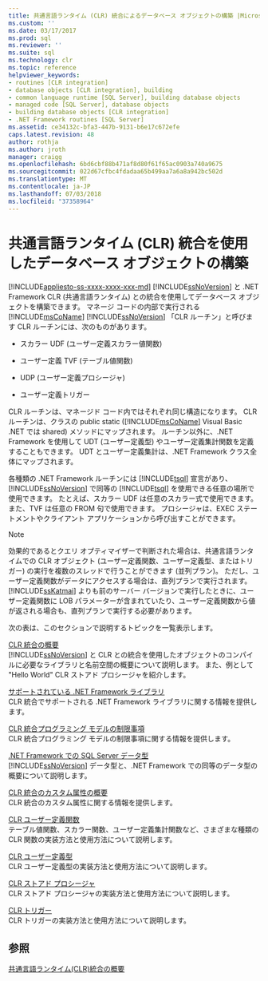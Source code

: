 ```yaml
---
title: 共通言語ランタイム (CLR) 統合によるデータベース オブジェクトの構築 |Microsoft Docs
ms.custom: ''
ms.date: 03/17/2017
ms.prod: sql
ms.reviewer: ''
ms.suite: sql
ms.technology: clr
ms.topic: reference
helpviewer_keywords:
- routines [CLR integration]
- database objects [CLR integration], building
- common language runtime [SQL Server], building database objects
- managed code [SQL Server], database objects
- building database objects [CLR integration]
- .NET Framework routines [SQL Server]
ms.assetid: ce34132c-bfa3-447b-9131-b6e17c672efe
caps.latest.revision: 48
author: rothja
ms.author: jroth
manager: craigg
ms.openlocfilehash: 6bd6cbf88b471af8d80f61f65ac0903a740a9675
ms.sourcegitcommit: 022d67cfbc4fdadaa65b499aa7a6a8a942bc502d
ms.translationtype: MT
ms.contentlocale: ja-JP
ms.lasthandoff: 07/03/2018
ms.locfileid: "37358964"
---
```

# <a name="building-database-objects-with-common-language-runtime-clr-integration"></a>共通言語ランタイム (CLR) 統合を使用したデータベース オブジェクトの構築
[!INCLUDE[appliesto-ss-xxxx-xxxx-xxx-md](../../../includes/appliesto-ss-xxxx-xxxx-xxx-md.md)]
  [!INCLUDE[ssNoVersion](../../../includes/ssnoversion-md.md)] と .NET Framework CLR (共通言語ランタイム) との統合を使用してデータベース オブジェクトを構築できます。 マネージ コードの内部で実行される[!INCLUDE[msCoName](../../../includes/msconame-md.md)] [!INCLUDE[ssNoVersion](../../../includes/ssnoversion-md.md)] 「CLR ルーチン」と呼びます CLR ルーチンには、次のものがあります。  
  
-   スカラー UDF (ユーザー定義スカラー値関数)  
  
-   ユーザー定義 TVF (テーブル値関数)  
  
-   UDP (ユーザー定義プロシージャ)  
  
-   ユーザー定義トリガー  
  
 CLR ルーチンは、マネージド コード内ではそれぞれ同じ構造になります。 CLR ルーチンは、クラスの public static ([!INCLUDE[msCoName](../../../includes/msconame-md.md)] Visual Basic .NET では shared) メソッドにマップされます。 ルーチン以外に、.NET Framework を使用して UDT (ユーザー定義型) やユーザー定義集計関数を定義することもできます。 UDT とユーザー定義集計は、.NET Framework クラス全体にマップされます。  
  
 各種類の .NET Framework ルーチンには [!INCLUDE[tsql](../../../includes/tsql-md.md)] 宣言があり、[!INCLUDE[ssNoVersion](../../../includes/ssnoversion-md.md)] で同等の [!INCLUDE[tsql](../../../includes/tsql-md.md)] を使用できる任意の場所で使用できます。 たとえば、スカラー UDF は任意のスカラー式で使用できます。 また、TVF は任意の FROM 句で使用できます。 プロシージャは、EXEC ステートメントやクライアント アプリケーションから呼び出すことができます。  
  
> [!NOTE]  
>  効果的であるとクエリ オプティマイザーで判断された場合は、共通言語ランタイムでの CLR オブジェクト (ユーザー定義関数、ユーザー定義型、またはトリガー) の実行を複数のスレッドで行うことができます (並列プラン)。 ただし、ユーザー定義関数がデータにアクセスする場合は、直列プランで実行されます。 [!INCLUDE[ssKatmai](../../../includes/sskatmai-md.md)] よりも前のサーバー バージョンで実行したときに、ユーザー定義関数に LOB パラメーターが含まれていたり、ユーザー定義関数から値が返される場合も、直列プランで実行する必要があります。  
  
 次の表は、このセクションで説明するトピックを一覧表示します。  
  
 [CLR 統合の概要](../../../relational-databases/clr-integration/database-objects/getting-started-with-clr-integration.md)  
 [!INCLUDE[ssNoVersion](../../../includes/ssnoversion-md.md)] と CLR との統合を使用したオブジェクトのコンパイルに必要なライブラリと名前空間の概要について説明します。 また、例として "Hello World" CLR ストアド プロシージャを紹介します。  
  
 [サポートされている .NET Framework ライブラリ](../../../relational-databases/clr-integration/database-objects/supported-net-framework-libraries.md)  
 CLR 統合でサポートされる .NET Framework ライブラリに関する情報を提供します。  
  
 [CLR 統合プログラミング モデルの制限事項](../../../relational-databases/clr-integration/database-objects/clr-integration-programming-model-restrictions.md)  
 CLR 統合プログラミング モデルの制限事項に関する情報を提供します。  
  
 [.NET Framework での SQL Server データ型](../../../relational-databases/clr-integration-database-objects-types-net-framework/sql-server-data-types-in-the-net-framework.md)  
 [!INCLUDE[ssNoVersion](../../../includes/ssnoversion-md.md)] データ型と、.NET Framework での同等のデータ型の概要について説明します。  
  
 [CLR 統合のカスタム属性の概要](http://msdn.microsoft.com/library/ecf5c097-0972-48e2-a9c0-b695b7dd2820)  
 CLR 統合のカスタム属性に関する情報を提供します。  
  
 [CLR ユーザー定義関数](../../../relational-databases/clr-integration-database-objects-user-defined-functions/clr-user-defined-functions.md)  
 テーブル値関数、スカラー関数、ユーザー定義集計関数など、さまざまな種類の CLR 関数の実装方法と使用方法について説明します。  
  
 [CLR ユーザー定義型](../../../relational-databases/clr-integration-database-objects-user-defined-types/clr-user-defined-types.md)  
 CLR ユーザー定義型の実装方法と使用方法について説明します。  
  
 [CLR ストアド プロシージャ](http://msdn.microsoft.com/library/bbdd51b2-a9b4-4916-ba6f-7957ac6c3f33)  
 CLR ストアド プロシージャの実装方法と使用方法について説明します。  
  
 [CLR トリガー](http://msdn.microsoft.com/library/302a4e4a-3172-42b6-9cc0-4a971ab49c1c)  
 CLR トリガーの実装方法と使用方法について説明します。  
  
## <a name="see-also"></a>参照  
 [共通言語ランタイム&#40;CLR&#41;統合の概要](../../../relational-databases/clr-integration/common-language-runtime-integration-overview.md)  
  
  
